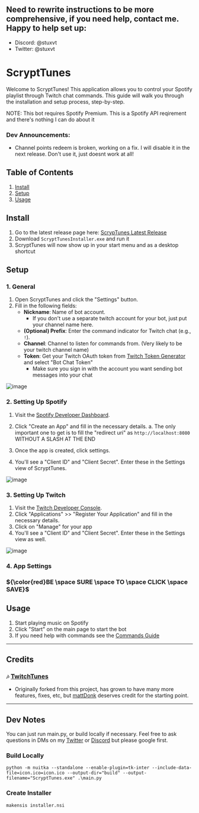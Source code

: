 ## Need to rewrite instructions to be more comprehensive, if you need help, contact me. Happy to help set up:
- Discord: @stuxvt
- Twitter: @stuxvt

# ScryptTunes

Welcome to ScryptTunes! This application allows you to control your Spotify playlist through Twitch chat commands. This guide will walk you through the installation and setup process, step-by-step.

NOTE: This bot requires Spotify Premium. This is a Spotify API reqirement and there's nothing I can do about it

### Dev Announcements:
 - Channel points redeem is broken, working on a fix. I will disable it in the next release. Don't use it, just doesnt work at all!

## Table of Contents
1. [Install](#install)
2. [Setup](#setup)
3. [Usage](#usage)

 ## Install
1. Go to the latest release page here: [ScrypTunes Latest Release](https://github.com/StuxVT/ScryptTunes/releases/latest)
2. Download `ScryptTunesInstaller.exe` and run it
3. ScryptTunes will now show up in your start menu and as a desktop shortcut

## Setup
### 1. General
1. Open ScryptTunes and click the "Settings" button.
2. Fill in the following fields:
    - **Nickname**: Name of bot account.
      - If you don't use a separate twitch account for your bot, just put your channel name here.
    - **(Optional) Prefix**: Enter the command indicator for Twitch chat (e.g., `!`). 
    - **Channel**: Channel to listen for commands from. (Very likely to be your twitch channel name)
    - **Token**: Get your Twitch OAuth token from [Twitch Token Generator](https://twitchtokengenerator.com/) and select "Bot Chat Token"
        - Make sure you sign in with the account you want sending bot messages into your chat
  
 ![image](https://github.com/user-attachments/assets/9f06212e-30ed-4c20-9c18-9b2851478889)



### 2. Setting Up Spotify
1. Visit the [Spotify Developer Dashboard](https://developer.spotify.com/dashboard/applications).
2. Click "Create an App" and fill in the necessary details.
 a. The only important one to get is to fill the "redirect uri" as `http://localhost:8080` WITHOUT A SLASH AT THE END 

3. Once the app is created, click settings.

4. You'll see a "Client ID" and "Client Secret". Enter these in the Settings view of ScryptTunes.

![image](https://github.com/user-attachments/assets/7a6456b1-9469-43d5-92e9-9b564998cfd3)


### 3. Setting Up Twitch
1. Visit the [Twitch Developer Console](https://dev.twitch.tv/console).
2. Click "Applications" >> "Register Your Application" and fill in the necessary details.
3. Click on "Manage" for your app
4. You'll see a "Client ID" and "Client Secret". Enter these in the Settings view as well.

![image](https://github.com/user-attachments/assets/57b52867-ae39-412d-b1d4-059d38dfbf66)


### 4. App Settings
### ${\color{red}BE \space SURE \space TO \space CLICK \space SAVE}$

## Usage
1. Start playing music on Spotify
2. Click "Start" on the main page to start the bot
3. If you need help with commands see the [Commands Guide](https://github.com/StuxVT/ScryptTunes/wiki/Commands#scrypttunes-commands-guide)

---

## Credits
### `🎶` [TwitchTunes](https://github.com/mmattDonk/TwitchTunes)
- Originally forked from this project, has grown to have many more features, fixes, etc, but [mattDonk](https://github.com/mmattDonk) deserves credit for the starting point.

---
## Dev Notes
You can just run main.py, or build locally if necessary. Feel free to ask questions in DMs on my
[Twitter](https://twitter.com/stuxvt) or [Discord](http://discord.stux.ai) but please google first.
### Build Locally
`python -m nuitka --standalone --enable-plugin=tk-inter --include-data-file=icon.ico=icon.ico --output-dir="build" --output-filename="ScryptTunes.exe" .\main.py`
### Create Installer
`makensis installer.nsi`
